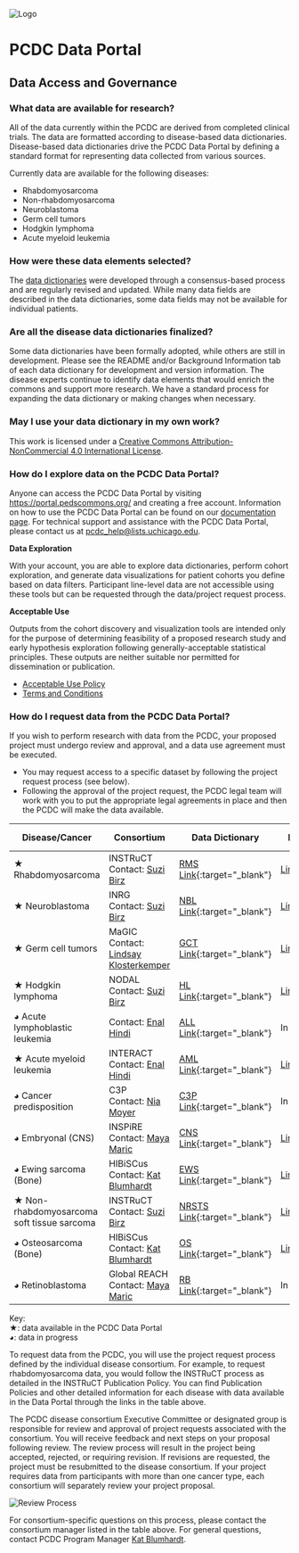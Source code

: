 ![Logo](img/PcdcLogo.png)
# PCDC Data Portal
## Data Access and Governance
### What data are available for research?

All of the data currently within the PCDC are derived from completed clinical trials. The data are formatted according to disease-based data dictionaries. Disease-based data dictionaries drive the PCDC Data Portal by defining a standard format for representing data collected from various sources. 

Currently data are available for the following diseases:  
- Rhabdomyosarcoma  
- Non-rhabdomyosarcoma  
- Neuroblastoma  
- Germ cell tumors  
- Hodgkin lymphoma  
- Acute myeloid leukemia

### How were these data elements selected?

The [data dictionaries](https://commons.cri.uchicago.edu/data-dictionaries/) were developed through a consensus-based process and are regularly revised and updated. While many data fields are described in the data dictionaries, some data fields may not be available for individual patients. 

### Are all the disease data dictionaries finalized?

Some data dictionaries have been formally adopted, while others are still in development. Please see the README and/or Background Information tab of each data dictionary for development and version information. The disease experts continue to identify data elements that would enrich the commons and support more research. We have a standard process for expanding the data dictionary or making changes when necessary.

### May I use your data dictionary in my own work?

This work is licensed under a [Creative Commons Attribution-NonCommercial 4.0 International License](https://creativecommons.org/licenses/by-nc/4.0/).

### How do I explore data on the PCDC Data Portal?

Anyone can access the PCDC Data Portal by visiting <https://portal.pedscommons.org/> and creating a free account. Information on how to use the PCDC Data Portal can be found on our [documentation page](https://commons.cri.uchicago.edu/data-portal-documentation/). For technical support and assistance with the PCDC Data Portal, please contact us at <pcdc_help@lists.uchicago.edu>.

**Data Exploration**

With your account, you are able to explore data dictionaries, perform cohort exploration, and generate data visualizations for patient cohorts you define based on data filters. Participant line-level data are not accessible using these tools but can be requested through the data/project request process.

**Acceptable Use**

Outputs from the cohort discovery and visualization tools are intended only for the purpose of determining feasibility of a proposed research study and early hypothesis exploration following generally-acceptable statistical principles. These outputs are neither suitable nor permitted for dissemination or publication.

- [Acceptable Use Policy](AcceptableUsePolicy.md)   
- [Terms and Conditions](TermsAndConditions.md) 

### How do I request data from the PCDC Data Portal? ###

If you wish to perform research with data from the PCDC, your proposed project must undergo review and approval, and a data use agreement must be executed.

- You may request access to a specific dataset by following the project request process (see below). 
- Following the approval of the project request, the PCDC legal team will work with you to put the appropriate legal agreements in place and then the PCDC will make the data available.

| Disease/Cancer | Consortium | Data Dictionary | Publication Policy | Project Request Form |
| ---- | -------------------- | ------------------ | ------------------ | ----------------------- |
| ★ Rhabdomyosarcoma | INSTRuCT <br>Contact: [Suzi Birz](mailto:sbirz@bsd.uchicago.edu) | [RMS Link](https://docs.google.com/spreadsheets/d/1hDLvT3O_VfsMuWNR2sWWlIWTyzY8sopYY4e7z5Z1wmQ/edit?gid=205876436#gid=205876436){:target="_blank"} | [Link](https://commons.cri.uchicago.edu/wp-content/uploads/2021/07/INSTRuCT_PublicationPolicy-20200914.pdf){:target="_blank"} | [Link](https://commons.cri.uchicago.edu/wp-content/uploads/2021/07/INSTRuCT_ApplicationForm-20200703.docx) |
| ★ Neuroblastoma | INRG  <br>Contact: [Suzi Birz](mailto:sbirz@bsd.uchicago.edu) | [NBL Link](https://docs.google.com/spreadsheets/d/1tdXKN6Al4xtEH2eoIdRM6vEMra1A3bdCQHQIv-IZy6k/edit#gid=705170204){:target="_blank"} | [Link](https://inrgdb.org/publication-policy/){:target="_blank"} | [Link](https://commons.cri.uchicago.edu/wp-content/uploads/2024/01/INRG-Project-Request-Form.doc) |
| ★ Germ cell tumors | MaGIC <br>Contact: [Lindsay Klosterkemper](mailto:lindsay_klosterkemper@dfci.harvard.edu) |[GCT Link](https://docs.google.com/spreadsheets/d/1ePkD-21wWCokR1MClnMrSl0dpj-Dvgid0knn5jfYHCY/edit#gid=1858833093){:target="_blank"} | [Link](https://magicconsortium.com/wp-content/uploads/2022/03/MaGIC_Governance-Policy-Manual_v2.0.pdf){:target="_blank"}  | [Link](https://magicconsortium.com/data-analysis-proposal-form/){:target="_blank"}  |
| ★ Hodgkin lymphoma | NODAL <br>Contact: [Suzi Birz](mailto:sbirz@bsd.uchicago.edu) | [HL Link](https://docs.google.com/spreadsheets/d/1H0DqYqYHKqH1KNK13cs14LKW6vpwKvDxzPMlW1tkm4U/edit#gid=249286314){:target="_blank"} | [Link](https://commons.cri.uchicago.edu/wp-content/uploads/2022/05/NODAL_PublicationPolicy.pdf){:target="_blank"}  | [Link](https://commons.cri.uchicago.edu/wp-content/uploads/2022/05/NODAL_ProjectRequestForm.docx) |
| ◕ Acute lymphoblastic leukemia | Contact: [Enal Hindi](mailto:ehindi@bsd.uchicago.edu) | [ALL Link](https://docs.google.com/spreadsheets/d/1sTygI0GtyaT2C0iZ9YzXTKRnAcELuV2BblaLGPG0EPc/edit#gid=249286314){:target="_blank"} | In development | In development |
| ★ Acute myeloid leukemia | INTERACT <br>Contact: [Enal Hindi](mailto:ehindi@bsd.uchicago.edu) | [AML Link](https://docs.google.com/spreadsheets/d/1_KyfeZNsepIxSU0Nzw5Mi8mk1PiKCWlSBjatw0AECQ0/edit#gid=1553670248){:target="_blank"} | [Link](https://commons.cri.uchicago.edu/wp-content/uploads/2021/10/INTERACT_PublicationPolicy-2021Sept23.docx.pdf){:target="_blank"} | [Link](https://commons.cri.uchicago.edu/wp-content/uploads/2024/01/INTERACT-Project-Request-Form.docx){:target="_blank"} |
| ◕ Cancer predisposition | C3P <br>Contact: [Nia Moyer](mailto:Nia.Moyer@choa.org) | [C3P Link](https://docs.google.com/spreadsheets/d/1Y3oi63WVqH3iRllJI3F7lWvFmKinO3_hrbipnotto4I/edit?usp=sharing){:target="_blank"} | In development | In development |
| ◕ Embryonal (CNS) | INSPiRE <br>Contact: [Maya Maric](mailto:mmaric@bsd.uchicago.edu) | [CNS Link](https://docs.google.com/spreadsheets/d/1SczmUILX2kIzAM_lG45zbhhTNaLvn0jmCOUcTDdoQBM/edit#gid=1837295410){:target="_blank"} | [Link](https://commons.cri.uchicago.edu/wp-content/uploads/2024/09/INSPiRE-PublicationPolicy.pdf){:target="_blank"} | [Link](https://commons.cri.uchicago.edu/wp-content/uploads/2024/09/INSPiRE-ProjectProposalForm.docx) |
| ◕ Ewing sarcoma (Bone) | HIBiSCus <br>Contact: [Kat Blumhardt](mailto:kblumhardt@uchicago.edu) | [EWS Link](https://docs.google.com/spreadsheets/d/1VkTfEObeLSle-Ti_JZHaxh9jzmDqvuQ852wnTvdS3jI/edit#gid=249286314){:target="_blank"} | [Link](https://commons.cri.uchicago.edu/wp-content/uploads/2022/02/HIBiSCus-PublicationPolicy.pdf){:target="_blank"} | [Link](https://commons.cri.uchicago.edu/wp-content/uploads/2022/02/HIBiSCus-ProjectProposalForm20220218.docx) |
| ★ Non-rhabdomyosarcoma soft tissue sarcoma | INSTRuCT <br>Contact: [Suzi Birz](mailto:sbirz@bsd.uchicago.edu) | [NRSTS Link](https://docs.google.com/spreadsheets/d/1gDTwDYylH0UakFcNoGBp6etUKKkLVCkZGr-P6NoyN5Y/edit?gid=2127647995#gid=2127647995&range=A1){:target="_blank"} | [Link](https://commons.cri.uchicago.edu/wp-content/uploads/2021/07/INSTRuCT_PublicationPolicy-20200914.pdf){:target="_blank"} | [Link](https://commons.cri.uchicago.edu/wp-content/uploads/2021/07/INSTRuCT_ApplicationForm-20200703.docx) |
| ◕ Osteosarcoma (Bone) | HIBiSCus <br>Contact: [Kat Blumhardt](mailto:kblumhardt@uchicago.edu) | [OS Link](https://docs.google.com/spreadsheets/d/15g8aOtaZ9DS7-mBO42AR18g0ScqlPHkalOiV457ddoU/edit#gid=249286314){:target="_blank"} | [Link](https://commons.cri.uchicago.edu/wp-content/uploads/2022/02/HIBiSCus-PublicationPolicy.pdf){:target="_blank"} | [Link](https://commons.cri.uchicago.edu/wp-content/uploads/2022/02/HIBiSCus-ProjectProposalForm20220218.docx) |
| ◕ Retinoblastoma | Global REACH <br>Contact: [Maya Maric](mailto:mmaric@bsd.uchicago.edu)| [RB Link](https://docs.google.com/spreadsheets/d/1ytw-GJgWJv2NWD3EthEiCrQo-v1tUGHMNJlm7Thiers/edit#gid=812161907){:target="_blank"} | In development | In development |  

Key:  
★: data available in the PCDC Data Portal  
◕: data in progress

To request data from the PCDC, you will use the project request process defined by the individual disease consortium. For example, to request rhabdomyosarcoma data, you would follow the INSTRuCT process as detailed in the INSTRuCT Publication Policy. You can find Publication Policies and other detailed information for each disease with data available in the Data Portal through the links in the table above.


The PCDC disease consortium Executive Committee or designated group is responsible for review and approval of project requests associated with the consortium. You will receive feedback and next steps on your proposal following review. The review process will result in the project being accepted, rejected, or requiring revision. If revisions are requested, the project must be resubmitted to the disease consortium. If your project requires data from participants with more than one cancer type, each consortium will separately review your project proposal.

![Review Process](/img/Data_Access_Review_Process.png)

For consortium-specific questions on this process, please contact the consortium manager listed in the table above. For general questions, contact PCDC Program Manager [Kat Blumhardt](mailto:kblumhardt@uchicago.edu). 
